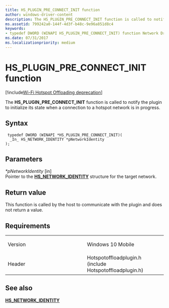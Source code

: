 ```yaml
---
title: HS_PLUGIN_PRE_CONNECT_INIT function
author: windows-driver-content
description: The HS_PLUGIN_PRE_CONNECT_INIT function is called to notify the plugin to initialize its state when a connection to a hotspot network is in progress.
ms.assetid: 799242a0-144f-4d3f-b48c-9e96a851d8c4
keywords: 
- typedef DWORD (WINAPI HS_PLUGIN_PRE_CONNECT_INIT) function Network Drivers Starting with Windows Vista
ms.date: 07/31/2017
ms.localizationpriority: medium
---
```


# HS\_PLUGIN\_PRE\_CONNECT\_INIT function

[!include[Wi-Fi Hotspot Offloading deprecation](wi-fi-hotspot-offloading-deprecation.md)]


The **HS\_PLUGIN\_PRE\_CONNECT\_INIT** function is called to notify the plugin to initialize its state when a connection to a hotspot network is in progress.

Syntax
------

```ManagedCPlusPlus
 typedef DWORD (WINAPI *HS_PLUGIN_PRE_CONNECT_INIT)(
  _In_ HS_NETWORK_IDENTITY *pNetworkIdentity
);
```

Parameters
----------

*\*pNetworkIdentity* \[in\]  
Pointer to the [**HS\_NETWORK\_IDENTITY**](hs-network-identity.md) structure for the target network.

Return value
------------

This function is called by the host to communicate with the plugin and does not return a value.

Requirements
------------

<table>
<colgroup>
<col width="50%" />
<col width="50%" />
</colgroup>
<tbody>
<tr class="odd">
<td><p>Version</p></td>
<td><p>Windows 10 Mobile</p></td>
</tr>
<tr class="even">
<td><p>Header</p></td>
<td>Hotspotoffloadplugin.h (include Hotspotoffloadplugin.h)</td>
</tr>
</tbody>
</table>

## See also


[**HS\_NETWORK\_IDENTITY**](hs-network-identity.md)

 

 




